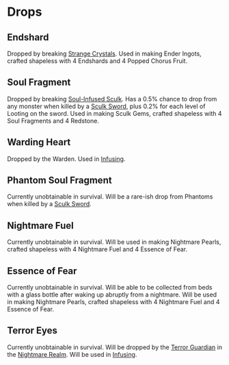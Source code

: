 # Drops
## Endshard
Dropped by breaking [Strange Crystals](ores.md#strange-crystals). Used in making Ender Ingots, crafted shapeless with 4 Endshards and 4 Popped Chorus Fruit.

## Soul Fragment
Dropped by breaking [Soul-Infused Sculk](ores.md#soul-infused-sculk). Has a 0.5% chance to drop from any monster when killed by a [Sculk Sword](../equipment/sculk.md#sculk-sword), plus 0.2% for each level of Looting on the sword. Used in making Sculk Gems, crafted shapeless with 4 Soul Fragments and 4 Redstone.

## Warding Heart
Dropped by the Warden. Used in [Infusing](infusion.md).

## Phantom Soul Fragment
Currently unobtainable in survival. Will be a rare-ish drop from Phantoms when killed by a [Sculk Sword](../equipment/sculk.md#sculk-sword).

## Nightmare Fuel
Currently unobtainable in survival. Will be used in making Nightmare Pearls, crafted shapeless with 4 Nightmare Fuel and 4 Essence of Fear.

## Essence of Fear
Currently unobtainable in survival. Will be able to be collected from beds with a glass bottle after waking up abruptly from a nightmare. Will be used in making Nightmare Pearls, crafted shapeless with 4 Nightmare Fuel and 4 Essence of Fear.

## Terror Eyes
Currently unobtainable in survival. Will be dropped by the [Terror Guardian](../nightmare_realm/terror_guardian.md) in the [Nightmare Realm](../nightmare_realm/overview.md). Will be used in [Infusing](infusion.md).